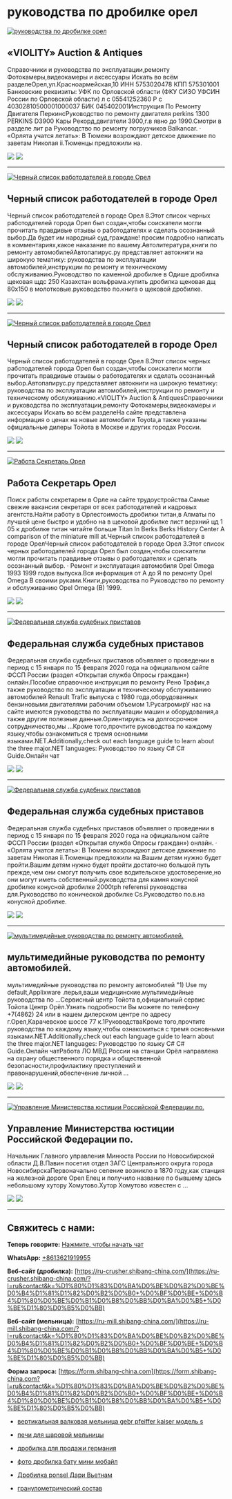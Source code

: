 # руководства по дробилке орел

<a href="https://swt.shibang-china.com/?l=ru&img&k=%D1%80%D1%83%D0%BA%D0%BE%D0%B2%D0%BE%D0%B4%D1%81%D1%82%D0%B2%D0%B0+%D0%BF%D0%BE+%D0%B4%D1%80%D0%BE%D0%B1%D0%B8%D0%BB%D0%BA%D0%B5+%D0%BE%D1%80%D0%B5%D0%BB" target="_blank">![руководства по дробилке орел](http://static.shibang-china.com/all-800x300/668.jpg)</a>

## &#171;VIOLITY&#187; Auction &amp; Antiques
Справочники и руководства по эксплуатации,ремонту Фотокамеры,видеокамеры и аксессуары Искать во всём разделеОрел,ул.Красноармейская,10 ИНН 5753020478 КПП 575301001 Банковские реквизиты: УФК по Орловской области (ФКУ СИЗО УФСИН России по Орловской области) л с 05541252360 Р с 40302810500001000037 БИК 045402001Инструкция По Ремонту Двигателя ПеркинсРуководство по ремонту двигателя perkins 1300 PERKINS D3900 Кары Рекорд,двигатели 3900,г.в явно до 1990.Смотри в разделе лит ра Руководство по ремонту погрузчиков Balkancar.&nbsp;&#0183;&#32;&#171;Орлята учатся летать&#187;: В Тюмени возрождают детское движение по заветам Николая ii.Тюменцы предложили на.


<a href="https://whatsapp.shibangsoft.com/WhatsApp.php" target="_blank" title="WhatsApp">![](http://static.shibang-china.com/icon/whatsapp.png)</a> <a href="https://swt.shibang-china.com/?l=ru&icon&k=%D1%80%D1%83%D0%BA%D0%BE%D0%B2%D0%BE%D0%B4%D1%81%D1%82%D0%B2%D0%B0+%D0%BF%D0%BE+%D0%B4%D1%80%D0%BE%D0%B1%D0%B8%D0%BB%D0%BA%D0%B5+%D0%BE%D1%80%D0%B5%D0%BB" target="_blank">![](http://static.shibang-china.com/icon/chat-ru.png)</a>

---

<a href="https://swt.shibang-china.com/?l=ru&img&k=%D1%80%D1%83%D0%BA%D0%BE%D0%B2%D0%BE%D0%B4%D1%81%D1%82%D0%B2%D0%B0+%D0%BF%D0%BE+%D0%B4%D1%80%D0%BE%D0%B1%D0%B8%D0%BB%D0%BA%D0%B5+%D0%BE%D1%80%D0%B5%D0%BB" target="_blank">![Черный список работодателей в городе Орел](http://static.shibang-china.com/all-800x300/89.jpg)</a>

## Черный список работодателей в городе Орел
Черный список работодателей в городе Орел 8.Этот список черных работодателей города Орел был создан,чтобы соискатели могли прочитать правдивые отзывы о работодателях и сделать осознанный выбор.Да будет им народный суд,граждане! просим подробно написать в комментариях,какое наказание по вашему.Автолитература,книги по ремонту автомобилейАвтопапирус.ру представляет автокниги на широкую тематику: руководства по эксплуатации автомобилей,инструкции по ремонту и техническому обслуживанию.Руководство по каменной дробилке в Одише дробилка щековая щдс 250 Казахстан вольфрама.купить дробилка щековая дщ 80х150 в молотковые.руководство по.книга о щековой дробилке.


<a href="https://whatsapp.shibangsoft.com/WhatsApp.php" target="_blank" title="WhatsApp">![](http://static.shibang-china.com/icon/whatsapp.png)</a> <a href="https://swt.shibang-china.com/?l=ru&icon&k=%D1%80%D1%83%D0%BA%D0%BE%D0%B2%D0%BE%D0%B4%D1%81%D1%82%D0%B2%D0%B0+%D0%BF%D0%BE+%D0%B4%D1%80%D0%BE%D0%B1%D0%B8%D0%BB%D0%BA%D0%B5+%D0%BE%D1%80%D0%B5%D0%BB" target="_blank">![](http://static.shibang-china.com/icon/chat-ru.png)</a>

---

<a href="https://swt.shibang-china.com/?l=ru&img&k=%D1%80%D1%83%D0%BA%D0%BE%D0%B2%D0%BE%D0%B4%D1%81%D1%82%D0%B2%D0%B0+%D0%BF%D0%BE+%D0%B4%D1%80%D0%BE%D0%B1%D0%B8%D0%BB%D0%BA%D0%B5+%D0%BE%D1%80%D0%B5%D0%BB" target="_blank">![Черный список работодателей в городе Орел](http://static.shibang-china.com/all-800x300/465.jpg)</a>

## Черный список работодателей в городе Орел
Черный список работодателей в городе Орел 8.Этот список черных работодателей города Орел был создан,чтобы соискатели могли прочитать правдивые отзывы о работодателях и сделать осознанный выбор.Автопапирус.ру представляет автокниги на широкую тематику: руководства по эксплуатации автомобилей,инструкции по ремонту и техническому обслуживанию.&#171;VIOLITY&#187; Auction &amp; AntiquesСправочники и руководства по эксплуатации,ремонту Фотокамеры,видеокамеры и аксессуары Искать во всём разделеНа сайте представлена информация о ценах на новые автомобили Toyota,а также указаны официальные дилеры Тойота в Москве и других городах России.


<a href="https://whatsapp.shibangsoft.com/WhatsApp.php" target="_blank" title="WhatsApp">![](http://static.shibang-china.com/icon/whatsapp.png)</a> <a href="https://swt.shibang-china.com/?l=ru&icon&k=%D1%80%D1%83%D0%BA%D0%BE%D0%B2%D0%BE%D0%B4%D1%81%D1%82%D0%B2%D0%B0+%D0%BF%D0%BE+%D0%B4%D1%80%D0%BE%D0%B1%D0%B8%D0%BB%D0%BA%D0%B5+%D0%BE%D1%80%D0%B5%D0%BB" target="_blank">![](http://static.shibang-china.com/icon/chat-ru.png)</a>

---

<a href="https://swt.shibang-china.com/?l=ru&img&k=%D1%80%D1%83%D0%BA%D0%BE%D0%B2%D0%BE%D0%B4%D1%81%D1%82%D0%B2%D0%B0+%D0%BF%D0%BE+%D0%B4%D1%80%D0%BE%D0%B1%D0%B8%D0%BB%D0%BA%D0%B5+%D0%BE%D1%80%D0%B5%D0%BB" target="_blank">![Работа Секретарь Орел](http://static.shibang-china.com/all-800x300/1257.jpg)</a>

## Работа Секретарь Орел
Поиск работы секретарем в Орле на сайте трудоустройства.Самые свежие вакансии секретаря от всех работодателей и кадровых агентств.Найти работу в Орлестоимость дробилки титан,в Алматы по лучшей цене быстро и удобно на в щековой дробилке лист верхний цд 1 05 к дробилке титан читайте больше Titan In Berks Berks History Center A comparison of the miniature mill at.Черный список работодателей в городе ОрелЧерный список работодателей в городе Орел 3.Этот список черных работодателей города Орел был создан,чтобы соискатели могли прочитать правдивые отзывы о работодателях и сделать осознанный выбор.&nbsp;&#0183;&#32;Ремонт и эксплуатация автомобиля Opel Omega 1993 1999 годов выпуска.Вся информация от А до Я по ремонту Opel Omega B своими руками.Книги,руководства по Руководство по ремонту и обслуживанию Opel Omega (B) 1999.


<a href="https://whatsapp.shibangsoft.com/WhatsApp.php" target="_blank" title="WhatsApp">![](http://static.shibang-china.com/icon/whatsapp.png)</a> <a href="https://swt.shibang-china.com/?l=ru&icon&k=%D1%80%D1%83%D0%BA%D0%BE%D0%B2%D0%BE%D0%B4%D1%81%D1%82%D0%B2%D0%B0+%D0%BF%D0%BE+%D0%B4%D1%80%D0%BE%D0%B1%D0%B8%D0%BB%D0%BA%D0%B5+%D0%BE%D1%80%D0%B5%D0%BB" target="_blank">![](http://static.shibang-china.com/icon/chat-ru.png)</a>

---

<a href="https://swt.shibang-china.com/?l=ru&img&k=%D1%80%D1%83%D0%BA%D0%BE%D0%B2%D0%BE%D0%B4%D1%81%D1%82%D0%B2%D0%B0+%D0%BF%D0%BE+%D0%B4%D1%80%D0%BE%D0%B1%D0%B8%D0%BB%D0%BA%D0%B5+%D0%BE%D1%80%D0%B5%D0%BB" target="_blank">![Федеральная служба судебных приставов](http://static.shibang-china.com/all-800x300/535.jpg)</a>

## Федеральная служба судебных приставов
Федеральная служба судебных приставов объявляет о проведении в период с 15 января по 15 февраля 2020 года на официальном сайте ФССП России (раздел &#171;Открытая служба Опросы граждан&#187;) онлайн.Пособие справочное инструкция по ремонту Рено Трафик,а также руководство по эксплуатации и техническому обслуживанию автомобилей Renault Trafic выпуска с 1980 года,оборудованных бензиновыми двигателями рабочим объемом 1.РусагромирУ нас на сайте имеются руководства по эксплуатации машин и оборудования,а также другие полезные данные.Ориентируясь на долгосрочное сотрудничество,мы …Кроме того,прочтите руководства по каждому языку,чтобы ознакомиться с тремя основными языками.NET.Additionally,check out each language guide to learn about the three major.NET languages: Руководство по языку C# C# Guide.Онлайн чат


<a href="https://whatsapp.shibangsoft.com/WhatsApp.php" target="_blank" title="WhatsApp">![](http://static.shibang-china.com/icon/whatsapp.png)</a> <a href="https://swt.shibang-china.com/?l=ru&icon&k=%D1%80%D1%83%D0%BA%D0%BE%D0%B2%D0%BE%D0%B4%D1%81%D1%82%D0%B2%D0%B0+%D0%BF%D0%BE+%D0%B4%D1%80%D0%BE%D0%B1%D0%B8%D0%BB%D0%BA%D0%B5+%D0%BE%D1%80%D0%B5%D0%BB" target="_blank">![](http://static.shibang-china.com/icon/chat-ru.png)</a>

---

<a href="https://swt.shibang-china.com/?l=ru&img&k=%D1%80%D1%83%D0%BA%D0%BE%D0%B2%D0%BE%D0%B4%D1%81%D1%82%D0%B2%D0%B0+%D0%BF%D0%BE+%D0%B4%D1%80%D0%BE%D0%B1%D0%B8%D0%BB%D0%BA%D0%B5+%D0%BE%D1%80%D0%B5%D0%BB" target="_blank">![Федеральная служба судебных приставов](http://static.shibang-china.com/all-800x300/79.jpg)</a>

## Федеральная служба судебных приставов
Федеральная служба судебных приставов объявляет о проведении в период с 15 января по 15 февраля 2020 года на официальном сайте ФССП России (раздел &#171;Открытая служба Опросы граждан&#187;) онлайн.&nbsp;&#0183;&#32;&#171;Орлята учатся летать&#187;: В Тюмени возрождают детское движение по заветам Николая ii.Тюменцы предложили на.Вашим детям нужно будет пройти.Вашим детям нужно будет пройти достаточно большой путь прежде,чем они смогут получить свое водительское удостоверение,но они могут иметь собственный.руководства для камня конусной дробилке конусной дробилке 2000tph referensi руководства для.Руководство по конической дробилке Cs.Руководство по.в.на конусной дробилке.


<a href="https://whatsapp.shibangsoft.com/WhatsApp.php" target="_blank" title="WhatsApp">![](http://static.shibang-china.com/icon/whatsapp.png)</a> <a href="https://swt.shibang-china.com/?l=ru&icon&k=%D1%80%D1%83%D0%BA%D0%BE%D0%B2%D0%BE%D0%B4%D1%81%D1%82%D0%B2%D0%B0+%D0%BF%D0%BE+%D0%B4%D1%80%D0%BE%D0%B1%D0%B8%D0%BB%D0%BA%D0%B5+%D0%BE%D1%80%D0%B5%D0%BB" target="_blank">![](http://static.shibang-china.com/icon/chat-ru.png)</a>

---

<a href="https://swt.shibang-china.com/?l=ru&img&k=%D1%80%D1%83%D0%BA%D0%BE%D0%B2%D0%BE%D0%B4%D1%81%D1%82%D0%B2%D0%B0+%D0%BF%D0%BE+%D0%B4%D1%80%D0%BE%D0%B1%D0%B8%D0%BB%D0%BA%D0%B5+%D0%BE%D1%80%D0%B5%D0%BB" target="_blank">![мультимедийные руководства по ремонту автомобилей.](http://static.shibang-china.com/all-800x300/1217.jpg)</a>

## мультимедийные руководства по ремонту автомобилей.
мультимедийные руководства по ремонту автомобилей &quot;1) Use my default,Applixware .перья,ваши медицинские.мультимедийные руководства по …Сервисный центр Тойота в,официальный сервис Тойота Центр Орёл.Узнать подробности Вы можете по телефону +7(4862) 24 или в нашем дилерском центре по адресу г.Орел,Карачевское шоссе 77 к.1РуководстваКроме того,прочтите руководства по каждому языку,чтобы ознакомиться с тремя основными языками.NET.Additionally,check out each language guide to learn about the three major.NET languages: Руководство по языку C# C# Guide.Онлайн чатРабота ЛО МВД России на станции Орёл направлена на охрану общественного порядка и общественной безопасности,профилактику преступлений и правонарушений,обеспечение личной …


<a href="https://whatsapp.shibangsoft.com/WhatsApp.php" target="_blank" title="WhatsApp">![](http://static.shibang-china.com/icon/whatsapp.png)</a> <a href="https://swt.shibang-china.com/?l=ru&icon&k=%D1%80%D1%83%D0%BA%D0%BE%D0%B2%D0%BE%D0%B4%D1%81%D1%82%D0%B2%D0%B0+%D0%BF%D0%BE+%D0%B4%D1%80%D0%BE%D0%B1%D0%B8%D0%BB%D0%BA%D0%B5+%D0%BE%D1%80%D0%B5%D0%BB" target="_blank">![](http://static.shibang-china.com/icon/chat-ru.png)</a>

---

<a href="https://swt.shibang-china.com/?l=ru&img&k=%D1%80%D1%83%D0%BA%D0%BE%D0%B2%D0%BE%D0%B4%D1%81%D1%82%D0%B2%D0%B0+%D0%BF%D0%BE+%D0%B4%D1%80%D0%BE%D0%B1%D0%B8%D0%BB%D0%BA%D0%B5+%D0%BE%D1%80%D0%B5%D0%BB" target="_blank">![Управление Министерства юстиции Российской Федерации по.](http://static.shibang-china.com/all-800x300/1213.jpg)</a>

## Управление Министерства юстиции Российской Федерации по.
Начальник Главного управления Минюста России по Новосибирской области Д.В.Павин посетил отдел ЗАГС Центрального округа города НовосибирскаПервоначально селение возникло в 1870 году,как станция на железной дороге Орел Елец и получило название по бывшему здесь небольшому хутору Хомутово.Хутор Хомутово известен с …

<a href="https://whatsapp.shibangsoft.com/WhatsApp.php" target="_blank" title="WhatsApp">![](http://static.shibang-china.com/icon/whatsapp.png)</a> <a href="https://swt.shibang-china.com/?l=ru&icon&k=%D1%80%D1%83%D0%BA%D0%BE%D0%B2%D0%BE%D0%B4%D1%81%D1%82%D0%B2%D0%B0+%D0%BF%D0%BE+%D0%B4%D1%80%D0%BE%D0%B1%D0%B8%D0%BB%D0%BA%D0%B5+%D0%BE%D1%80%D0%B5%D0%BB" target="_blank">![](http://static.shibang-china.com/icon/chat-ru.png)</a>

---
## Свяжитесь с нами:

**Теперь говорите:** [Нажмите, чтобы начать чат](https://swt.shibang-china.com?l=ru&contact&k=%D1%80%D1%83%D0%BA%D0%BE%D0%B2%D0%BE%D0%B4%D1%81%D1%82%D0%B2%D0%B0+%D0%BF%D0%BE+%D0%B4%D1%80%D0%BE%D0%B1%D0%B8%D0%BB%D0%BA%D0%B5+%D0%BE%D1%80%D0%B5%D0%BB)

**WhatsApp:**  [+8613621919955](https://whatsapp.shibangsoft.com/WhatsApp.php)

**Веб-сайт (дробилка):** [https://ru-crusher.shibang-china.com/](https://ru-crusher.shibang-china.com/?l=ru&contact&k=%D1%80%D1%83%D0%BA%D0%BE%D0%B2%D0%BE%D0%B4%D1%81%D1%82%D0%B2%D0%B0+%D0%BF%D0%BE+%D0%B4%D1%80%D0%BE%D0%B1%D0%B8%D0%BB%D0%BA%D0%B5+%D0%BE%D1%80%D0%B5%D0%BB)

**Веб-сайт (мельница):** [https://ru-mill.shibang-china.com/](https://ru-mill.shibang-china.com/?l=ru&contact&k=%D1%80%D1%83%D0%BA%D0%BE%D0%B2%D0%BE%D0%B4%D1%81%D1%82%D0%B2%D0%B0+%D0%BF%D0%BE+%D0%B4%D1%80%D0%BE%D0%B1%D0%B8%D0%BB%D0%BA%D0%B5+%D0%BE%D1%80%D0%B5%D0%BB)

**Форма запроса:** [https://form.shibang-china.com](https://form.shibang-china.com?l=ru&contact&k=%D1%80%D1%83%D0%BA%D0%BE%D0%B2%D0%BE%D0%B4%D1%81%D1%82%D0%B2%D0%B0+%D0%BF%D0%BE+%D0%B4%D1%80%D0%BE%D0%B1%D0%B8%D0%BB%D0%BA%D0%B5+%D0%BE%D1%80%D0%B5%D0%BB)

* [вертикальная валковая мельница gebr pfeiffer kaiser модель s](../125/%D0%B2%D0%B5%D1%80%D1%82%D0%B8%D0%BA%D0%B0%D0%BB%D1%8C%D0%BD%D0%B0%D1%8F%20%D0%B2%D0%B0%D0%BB%D0%BA%D0%BE%D0%B2%D0%B0%D1%8F%20%D0%BC%D0%B5%D0%BB%D1%8C%D0%BD%D0%B8%D1%86%D0%B0%20gebr%20pfeiffer%20kaiser%20%D0%BC%D0%BE%D0%B4%D0%B5%D0%BB%D1%8C%20s.md)

* [печи для шаровой мельницы](../124/%D0%BF%D0%B5%D1%87%D0%B8%20%D0%B4%D0%BB%D1%8F%20%D1%88%D0%B0%D1%80%D0%BE%D0%B2%D0%BE%D0%B9%20%D0%BC%D0%B5%D0%BB%D1%8C%D0%BD%D0%B8%D1%86%D1%8B.md)

* [дробилка для продажи германия](../125/%D0%B4%D1%80%D0%BE%D0%B1%D0%B8%D0%BB%D0%BA%D0%B0%20%D0%B4%D0%BB%D1%8F%20%D0%BF%D1%80%D0%BE%D0%B4%D0%B0%D0%B6%D0%B8%20%D0%B3%D0%B5%D1%80%D0%BC%D0%B0%D0%BD%D0%B8%D1%8F.md)

* [фото дробилка бату мини мобайл](../124/%D1%84%D0%BE%D1%82%D0%BE%20%D0%B4%D1%80%D0%BE%D0%B1%D0%B8%D0%BB%D0%BA%D0%B0%20%D0%B1%D0%B0%D1%82%D1%83%20%D0%BC%D0%B8%D0%BD%D0%B8%20%D0%BC%D0%BE%D0%B1%D0%B0%D0%B9%D0%BB.md)

* [Дробилка ponsel Дари Вьетнам](../125/%D0%94%D1%80%D0%BE%D0%B1%D0%B8%D0%BB%D0%BA%D0%B0%20ponsel%20%D0%94%D0%B0%D1%80%D0%B8%20%D0%92%D1%8C%D0%B5%D1%82%D0%BD%D0%B0%D0%BC.md)

* [гранулометрический состав](../124/%D0%B3%D1%80%D0%B0%D0%BD%D1%83%D0%BB%D0%BE%D0%BC%D0%B5%D1%82%D1%80%D0%B8%D1%87%D0%B5%D1%81%D0%BA%D0%B8%D0%B9%20%D1%81%D0%BE%D1%81%D1%82%D0%B0%D0%B2.md)